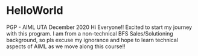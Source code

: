 # HelloWorld
PGP - AIML UTA December 2020
Hi Everyone!! Excited to start my journey with this program. I am from a non-technical BFS Sales/Solutioning background, so pls excuse my ignorance and hope to learn technical aspects of AIML as we move along this course!!
